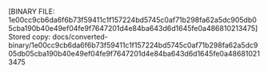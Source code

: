 [BINARY FILE: 1e00cc9cb6da6f6b73f59411c1f157224bd5745c0af71b298fa62a5dc905db05cba190b40e49ef04fe9f7647201d4e84ba643d6d1645fe0a486810213475]
Stored copy: docs/converted-binary/1e00cc9cb6da6f6b73f59411c1f157224bd5745c0af71b298fa62a5dc905db05cba190b40e49ef04fe9f7647201d4e84ba643d6d1645fe0a486810213475
